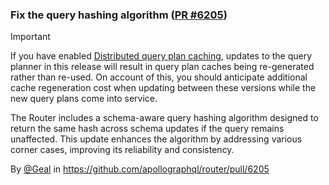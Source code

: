 ### Fix the query hashing algorithm ([PR #6205](https://github.com/apollographql/router/pull/6205))

> [!IMPORTANT]
> If you have enabled [Distributed query plan caching](https://www.apollographql.com/docs/router/configuration/distributed-caching/#distributed-query-plan-caching), updates to the query planner in this release will result in query plan caches being re-generated rather than re-used.  On account of this, you should anticipate additional cache regeneration cost when updating between these versions while the new query plans come into service.

The Router includes a schema-aware query hashing algorithm designed to return the same hash across schema updates if the query remains unaffected. This update enhances the algorithm by addressing various corner cases, improving its reliability and consistency.

By [@Geal](https://github.com/Geal) in https://github.com/apollographql/router/pull/6205
